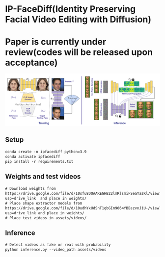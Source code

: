 # IP-FaceDiff(Identity Preserving Facial Video Editing with Diffusion)
# Paper is currently under review(codes will be released upon acceptance)

![Overview](Videos/Videos/face_editing.png)

## Setup
```
conda create -n ipfacediff python=3.9
conda activate ipfacediff
pip install -r requirements.txt
```
## Weights and test videos
```
# Download weights from https://drive.google.com/file/d/10sfu8DQAAREGHB22lmRlsmiFSeaYazKl/view?usp=drive_link  and place in weights/
# Place shape extractor models from https://drive.google.com/file/d/10udhYxUdSnT1qbGIm9064YBBszvnJ1U-/view?usp=drive_link and place in weights/
# Place test videos in assets/videos/ 
```

## Inference
```
# Detect videos as fake or real with probability
python inference.py --video_path assets/videos


```
